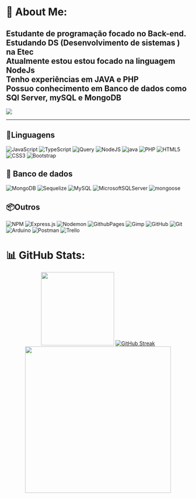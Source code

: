 # 💫 About Me:

<h2> Estudante de programação focado no Back-end.<br>Estudando DS (Desenvolvimento de sistemas ) na Etec<br>Atualmente estou estou focado na linguagem NodeJs <br>Tenho experiências em JAVA e PHP <Br> Possuo conhecimento em Banco de dados como SQl Server, mySQL e MongoDB</h2>

 
 [![](https://visitcount.itsvg.in/api?id=Eeu2005&icon=10&color=13)](https://visitcount.itsvg.in)

 ---

## 🧾Linguagens 
![JavaScript](https://img.shields.io/badge/javascript-%23323330.svg?style=for-the-badge&logo=javascript&logoColor=%23F7DF1E)  ![TypeScript](https://img.shields.io/badge/typescript-%23007ACC.svg?style=for-the-badge&logo=typescript&logoColor=white) ![jQuery](https://img.shields.io/badge/jquery-%230769AD.svg?style=for-the-badge&logo=jquery&logoColor=white) ![NodeJS](https://img.shields.io/badge/node.js-6DA55F?style=for-the-badge&logo=node.js&logoColor=white) ![java](https://img.shields.io/badge/java-red?style=for-the-badge&logo=eclipse) ![PHP](https://img.shields.io/badge/php-%23777BB4.svg?style=for-the-badge&logo=php&logoColor=white) ![HTML5](https://img.shields.io/badge/html5-%23E34F26.svg?style=for-the-badge&logo=html5&logoColor=white)![CSS3](https://img.shields.io/badge/css3-%231572B6.svg?style=for-the-badge&logo=css3&logoColor=white)
 ![Bootstrap](https://img.shields.io/badge/bootstrap-%238511FA.svg?style=for-the-badge&logo=bootstrap&logoColor=white)
 ## 🎲 Banco de dados
![MongoDB](https://img.shields.io/badge/MongoDB-%234ea94b.svg?style=for-the-badge&logo=mongodb&logoColor=white) ![Sequelize](https://img.shields.io/badge/Sequelize-52B0E7?style=for-the-badge&logo=Sequelize&logoColor=white) ![MySQL](https://img.shields.io/badge/mysql-4479A1.svg?style=for-the-badge&logo=mysql&logoColor=white) ![MicrosoftSQLServer](https://img.shields.io/badge/Microsoft%20SQL%20Server-CC2927?style=for-the-badge&logo=microsoft%20sql%20server&logoColor=white) ![mongoose](https://img.shields.io/badge/Mongoose-green?style=for-the-badge&logo=mongoose&color=blue)

## 📦Outros
 ![NPM](https://img.shields.io/badge/NPM-%23CB3837.svg?style=for-the-badge&logo=npm&logoColor=white) ![Express.js](https://img.shields.io/badge/express.js-%23404d59.svg?style=for-the-badge&logo=express&logoColor=%2361DAFB) ![Nodemon](https://img.shields.io/badge/NODEMON-%23323330.svg?style=for-the-badge&logo=nodemon&logoColor=%BBDEAD)   ![GithubPages](https://img.shields.io/badge/github%20pages-121013?style=for-the-badge&logo=github&logoColor=white)  ![Gimp](https://img.shields.io/badge/Gimp-657D8B?style=for-the-badge&logo=gimp&logoColor=FFFFFF) ![GitHub](https://img.shields.io/badge/github-%23121011.svg?style=for-the-badge&logo=github&logoColor=white) ![Git](https://img.shields.io/badge/git-%23F05033.svg?style=for-the-badge&logo=git&logoColor=white) ![Arduino](https://img.shields.io/badge/-Arduino-00979D?style=for-the-badge&logo=Arduino&logoColor=white) ![Postman](https://img.shields.io/badge/Postman-FF6C37?style=for-the-badge&logo=postman&logoColor=white) ![Trello](https://img.shields.io/badge/Trello-%23026AA7.svg?style=for-the-badge&logo=Trello&logoColor=white)
# 📊 GitHub Stats:

<div align="center">
<img height=200   src="https://github-readme-stats.vercel.app/api?username=Eeu2005&theme=react&hide_border=True&include_all_commits=true&amp;count_private=true&amp;locale=pt-br&amp;custom_title=Estat%C3%ADsticas+do+GitHub+de+eeu&amp;show_icons=true&amp;layout=compact&rank_icon=github&ring_color=FF00FF" alt="">
<a href="https://git.io/streak-stats"><img src="https://github-readme-streak-stats.herokuapp.com?user=Eeu2005&theme=react&hide_border=true&locale=pt_BR&date_format=%5BY.%5Dn.j&mode=weekly&card_width=500&card_height=200&stroke=ff00ff&sideNums=009AC4&sideLabels=ffffff&dates=009AC4&hide_current_streak=true" alt="GitHub Streak" /></a>
<br>
<a align="center"><img height="400" align="center"  src="https://github-readme-stats.vercel.app/api/top-langs/?username=Eeu2005&amp;theme=react&amp;hide_border=True&amp;include_all_commits=true&amp;count_private=true&amp;locale=pt-br&amp;layout=pie" alt=""></a>
</div>

<!-- Proudly created with GPRM ( https://gprm.itsvg.in ) -->